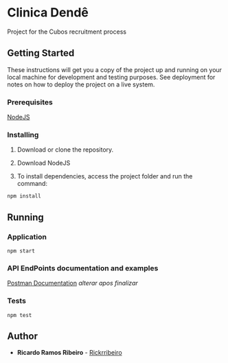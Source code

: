 # Clinica Dendê

Project for the Cubos recruitment process

## Getting Started

These instructions will get you a copy of the project up and running on your local machine for development and testing purposes. See deployment for notes on how to deploy the project on a live system.

### Prerequisites

[NodeJS](https://nodejs.org/)


### Installing

1. Download or clone the repository.

2. Download NodeJS

3. To install dependencies, access the project folder and run the command:

```
npm install
```

## Running

### Application

```
npm start
```
### API EndPoints documentation and examples

[Postman Documentation](https://nodejs.org/) *alterar apos finalizar*

### Tests

```
npm test
```



## Author

* **Ricardo Ramos Ribeiro** - [Rickrribeiro](https://github.com/rickrribeiro)

